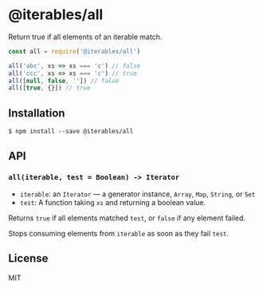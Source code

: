 # @iterables/all

Return true if all elements of an iterable match.

```javascript
const all = require('@iterables/all')

all('abc', xs => xs === 'c') // false
all('ccc', xs => xs === 'c') // true
all([null, false, '']) // false
all([true, {}]) // true
```

## Installation

```
$ npm install --save @iterables/all
```

## API

### `all(iterable, test = Boolean) -> Iterator`

* `iterable`: an `Iterator` — a generator instance, `Array`, `Map`, `String`, or `Set`
* `test`: A function taking `xs` and returning a boolean value.

Returns `true` if all elements matched `test`, or `false` if any element failed.

Stops consuming elements from `iterable` as soon as they fail `test`.

## License

MIT
